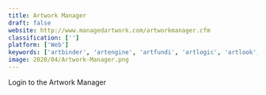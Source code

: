 ```yaml
---
title: Artwork Manager
draft: false 
website: http://www.managedartwork.com/artworkmanager.cfm
classification: ['']
platform: ['Web']
keywords: ['artbinder', 'artengine', 'artfundi', 'artlogic', 'artlook', 'gallerysoft', 'itgallery', 'my_online_art_gallery', 'pastperfect', 'small_gallery_organizer_pro', 'the_museum_system', 'veevart', 'artcloud']
image: 2020/04/Artwork-Manager.png
---
```

Login to the Artwork Manager